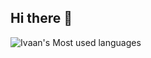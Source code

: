 ## Hi there 👋

![Ivaan's Most used languages](https://github-readme-stats.vercel.app/api/top-langs?username=ivaansrivastavadev&show_icons=true&count_private=true&theme=gotham)

<!--
**ivaansrivastavadev/Ivaansrivastavadev** is a ✨ _special_ ✨ repository because its `README.md` (this file) appears on your GitHub profile.

Here are some ideas to get you started:

- 🔭 I’m currently working on ...
- 🌱 I’m currently learning ...
- 👯 I’m looking to collaborate on ...
- 🤔 I’m looking for help with ...
- 💬 Ask me about ...
- 📫 How to reach me: ...
- 😄 Pronouns: ...
- ⚡ Fun fact: ...
-->
